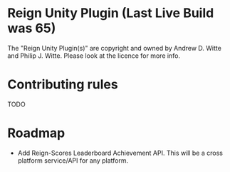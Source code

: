 Reign Unity Plugin (Last Live Build was 65)
==================

The "Reign Unity Plugin(s)" are copyright and owned by Andrew D. Witte and Philip J. Witte.
Please look at the licence for more info.

Contributing rules
========================================================================
TODO

Roadmap
========================================================================
- Add Reign-Scores Leaderboard Achievement API.  This will be a cross platform service/API for any platform.